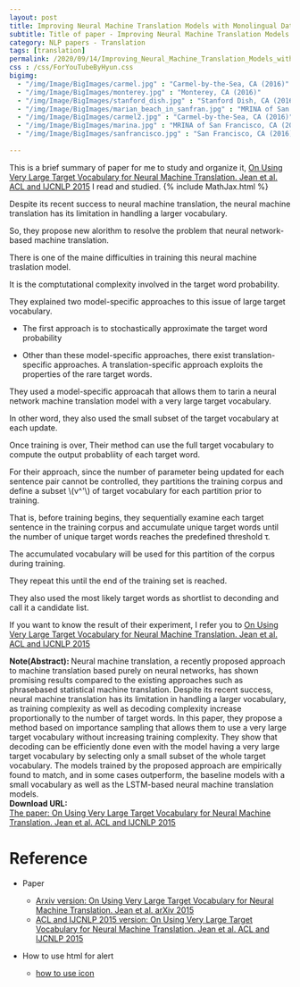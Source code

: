 ```yaml
---
layout: post
title: Improving Neural Machine Translation Models with Monolingual Data
subtitle: Title of paper - Improving Neural Machine Translation Models with Monolingual Data
category: NLP papers - Translation
tags: [translation]
permalink: /2020/09/14/Improving_Neural_Machine_Translation_Models_with_Monolingual_Data/
css : /css/ForYouTubeByHyun.css
bigimg: 
  - "/img/Image/BigImages/carmel.jpg" : "Carmel-by-the-Sea, CA (2016)"
  - "/img/Image/BigImages/monterey.jpg" : "Monterey, CA (2016)"
  - "/img/Image/BigImages/stanford_dish.jpg" : "Stanford Dish, CA (2016)"
  - "/img/Image/BigImages/marian_beach_in_sanfran.jpg" : "MRINA of San Francisco, CA (2016)"
  - "/img/Image/BigImages/carmel2.jpg" : "Carmel-by-the-Sea, CA (2016)"
  - "/img/Image/BigImages/marina.jpg" : "MRINA of San Francisco, CA (2016)"
  - "/img/Image/BigImages/sanfrancisco.jpg" : "San Francisco, CA (2016)"
  
---
```


This is a brief summary of paper for me to study and organize it, [On Using Very Large Target Vocabulary for Neural Machine Translation. Jean et al. ACL and IJCNLP 2015](https://www.aclweb.org/anthology/P15-1001/) I read and studied. 
{% include MathJax.html %}

Despite its recent success to neural machine translation, the neural machine translation has its limitation in handling a larger vocabulary.
 
So, they propose new alorithm to resolve the problem that neural network-based machine translation. 

There is one of the maine difficulties in training this neural machine traslation model. 

It is the comptutational complexity involved in the target word probability. 

They explained two model-specific approaches to this issue of large target vocabulary. 

- The first approach is to stochastically approximate the target word probability

- Other than these model-specific approaches, there exist translation-specific approaches. A translation-specific approach exploits the properties of the rare target words.

They used a model-specific approacah that allows them to tarin a neural network machine translation model with a very large target vocabulary. 

In other word, they also used the small subset of the target vocabulary at each update.

Once training is over, Their method can use the full target vocabulary to compute the output probabliity of each target word. 

For their approach, since the number of parameter being updated for each sentence pair cannot be controlled, they partitions the training corpus and define a subset \\(v^'\\) of target vocabulary for each partition prior to training.

That is, before training begins, they sequentially examine each target sentence in the training corpus and accumulate unique target words until the number of unique target words reaches the predefined threshold τ.

The accumulated vocabulary will be used for this partition of the corpus during training. 

They repeat this until the end of the training set is reached. 

They also used the most likely target words as shortlist to deconding and call it a candidate list.

If you want to know the result of their experiment, I refer you to [On Using Very Large Target Vocabulary for Neural Machine Translation. Jean et al. ACL and IJCNLP 2015](https://www.aclweb.org/anthology/P15-1001/)

<div class="alert alert-info" role="alert"><i class="fa fa-info-circle"></i> <b>Note(Abstract): </b>
Neural machine translation, a recently proposed approach to machine translation based purely on neural networks, has shown promising results compared to the existing approaches such as phrasebased statistical machine translation. Despite its recent success, neural machine translation has its limitation in handling a larger vocabulary, as training complexity as well as decoding complexity increase proportionally to the number of target words. In this paper, they propose a method based on importance sampling that allows them to use a very large target vocabulary without increasing training complexity. They show that decoding can be efficiently done even with the model having a very large target vocabulary by selecting only a small subset of the whole target vocabulary. The models trained by the proposed approach are empirically found to match, and in some cases outperform, the baseline models with a small vocabulary as well as the LSTM-based neural machine translation models. 
</div>
    
<div class="alert alert-success" role="alert"><i class="fa fa-paperclip fa-lg"></i> <b>Download URL: </b><br>
  <a href="https://www.aclweb.org/anthology/P15-1001/">The paper: On Using Very Large Target Vocabulary for Neural Machine Translation. Jean et al. ACL and IJCNLP 2015</a>
</div>

# Reference 

- Paper 
  - [Arxiv version: On Using Very Large Target Vocabulary for Neural Machine Translation. Jean et al. arXiv 2015](https://arxiv.org/abs/1412.2007)
  - [ACL and IJCNLP 2015 version: On Using Very Large Target Vocabulary for Neural Machine Translation. Jean et al. ACL and IJCNLP 2015](https://www.aclweb.org/anthology/P15-1001/)
  
- How to use html for alert
  - [how to use icon](http://idratherbewriting.com/documentation-theme-jekyll/mydoc_icons.html)
    


